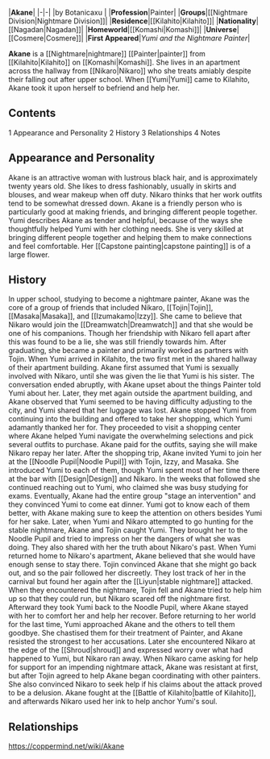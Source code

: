 |**Akane**|
|-|-|
|by  Botanicaxu |
|**Profession**|Painter|
|**Groups**|[[Nightmare Division\|Nightmare Division]]|
|**Residence**|[[Kilahito\|Kilahito]]|
|**Nationality**|[[Nagadan\|Nagadan]]|
|**Homeworld**|[[Komashi\|Komashi]]|
|**Universe**|[[Cosmere\|Cosmere]]|
|**First Appeared**|*Yumi and the Nightmare Painter*|

**Akane** is a [[Nightmare\|nightmare]] [[Painter\|painter]] from [[Kilahito\|Kilahito]] on [[Komashi\|Komashi]]. She lives in an apartment across the hallway from [[Nikaro\|Nikaro]] who she treats amiably despite their falling out after upper school. When [[Yumi\|Yumi]] came to Kilahito, Akane took it upon herself to befriend and help her.

## Contents

1 Appearance and Personality
2 History
3 Relationships
4 Notes


## Appearance and Personality
Akane is an attractive woman with lustrous black hair, and is approximately twenty years old. She likes to dress fashionably, usually in skirts and blouses, and wear makeup when off duty. Nikaro thinks that her work outfits tend to be somewhat dressed down.
Akane is a friendly person who is particularly good at making friends, and bringing different people together. Yumi describes Akane as tender and helpful, because of the ways she thoughtfully helped Yumi with her clothing needs. She is very skilled at bringing different people together and helping them to make connections and feel comfortable.
Her [[Capstone painting\|capstone painting]] is of a large flower.

## History
In upper school, studying to become a nightmare painter, Akane was the core of a group of friends that included Nikaro, [[Tojin\|Tojin]], [[Masaka\|Masaka]], and [[Izumakamo\|Izzy]]. She came to believe that Nikaro would join the [[Dreamwatch\|Dreamwatch]] and that she would be one of his companions. Though her friendship with Nikaro fell apart after this was found to be a lie, she was still friendly towards him. After graduating, she became a painter and primarily worked as partners with Tojin.
When Yumi arrived in Kilahito, the two first met in the shared hallway of their apartment building. Akane first assumed that Yumi is sexually involved with Nikaro, until she was given the lie that Yumi is his sister. The conversation ended abruptly, with Akane upset about the things Painter told Yumi about her. Later, they met again outside the apartment building, and Akane observed that Yumi seemed to be having difficulty adjusting to the city, and Yumi shared that her luggage was lost. Akane stopped Yumi from continuing into the building and offered to take her shopping, which Yumi adamantly thanked her for. They proceeded to visit a shopping center where Akane helped Yumi navigate the overwhelming selections and pick several outfits to purchase. Akane paid for the outfits, saying she will make Nikaro repay her later. After the shopping trip, Akane invited Yumi to join her at the [[Noodle Pupil\|Noodle Pupil]] with Tojin, Izzy, and Masaka. She introduced Yumi to each of them, though Yumi spent most of her time there at the bar with [[Design\|Design]] and Nikaro. In the weeks that followed she continued reaching out to Yumi, who claimed she was busy studying for exams. Eventually, Akane had the entire group "stage an intervention" and they convinced Yumi to come eat dinner. Yumi got to know each of them better, with Akane making sure to keep the attention on others besides Yumi for her sake.
Later, when Yumi and Nikaro attempted to go hunting for the stable nightmare, Akane and Tojin caught Yumi. They brought her to the Noodle Pupil and tried to impress on her the dangers of what she was doing. They also shared with her the truth about Nikaro's past. When Yumi returned home to Nikaro's apartment, Akane believed that she would have enough sense to stay there. Tojin convinced Akane that she might go back out, and so the pair followed her discreetly. They lost track of her in the carnival but found her again after the [[Liyun\|stable nightmare]] attacked. When they encountered the nightmare, Tojin fell and Akane tried to help him up so that they could run, but Nikaro scared off the nightmare first. Afterward they took Yumi back to the Noodle Pupil, where Akane stayed with her to comfort her and help her recover.
Before returning to her world for the last time, Yumi approached Akane and the others to tell them goodbye. She chastised them for their treatment of Painter, and Akane resisted the strongest to her accusations. Later she encountered Nikaro at the edge of the [[Shroud\|shroud]] and expressed worry over what had happened to Yumi, but Nikaro ran away. When Nikaro came asking for help for support for an impending nightmare attack, Akane was resistant at first, but after Tojin agreed to help Akane began coordinating with other painters. She also convinced Nikaro to seek help if his claims about the attack proved to be a delusion. Akane fought at the [[Battle of Kilahito\|battle of Kilahito]], and afterwards Nikaro used her ink to help anchor Yumi's soul.

## Relationships




https://coppermind.net/wiki/Akane